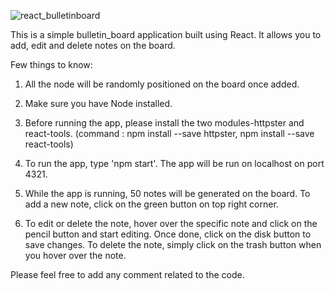 ![react_bulletinboard](https://cloud.githubusercontent.com/assets/12993446/9025016/86527ec8-3933-11e5-8d95-5c49cc8e9136.jpeg)

This is a simple bulletin_board application built using React. It allows you to add, edit and delete notes on the board.

Few things to know:

1. All the node will be randomly positioned on the board once added. 

2. Make sure you have Node installed.

3. Before running the app, please install the two modules-httpster and react-tools. 
    (command : npm install --save httpster,  npm install --save react-tools)

4. To run the app, type 'npm start'. The app will be run on localhost on port 4321.

5. While the app is running, 50 notes will be generated on the board. To add a new note, click on the green button on top right corner.

6. To edit or delete the note, hover over the specific note and click on the pencil button and start editing. Once done, click on the disk button to save changes. To delete the note, simply click on the trash button when you hover over the note.

Please feel free to add any comment related to the code. 
